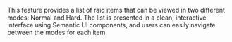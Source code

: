 This feature provides a list of raid items that can be viewed in two different modes: Normal and Hard. The list is presented in a clean, interactive interface using Semantic UI components, and users can easily navigate between the modes for each item.